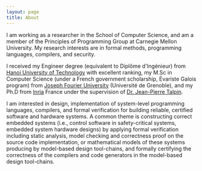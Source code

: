 ```yaml
---
layout: page
title: About
---
```

I am working as a researcher in the School of Computer Science, and am a member of the Principles of Programming Group at Carnegie Mellon University. My research interests are in formal methods, programming languages, compilers, and security. 

I received my Engineer degree (equivalent to Diplôme d'Ingénieur) from 
[Hanoi University of Technology](http://en.hust.edu.vn/home) with excellent ranking, 
my M.Sc in Computer Science (under a French government scholarship, Évariste Galois program) 
from [Joseph Fourier University](https://www.ujf-grenoble.fr/?language=en) 
(Université de Grenoble), and my Ph.D from [Inria](http://www.inria.fr/en/) 
France under the supervision of [Dr. Jean-Pierre Talpin](http://www.irisa.fr/prive/talpin/).

I am interested in design, implementation of system-level programming languages, 
compilers, and formal verification for building reliable, certified software and 
hardware systems. A common theme is constructing correct embedded systems (i.e., control 
software in safety-critical systems, embedded system hardware designs) by applying formal 
verification including static analysis, model checking and correctness proof on the 
source code implementation, or mathematical models of these systems producing by 
model-based design tool-chains, and formally certifying the correctness of the 
compilers and code generators in the model-based design tool-chains.
